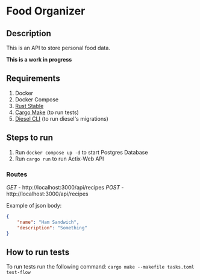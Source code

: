 # Food Organizer


## Description

This is an API to store personal food data.

**This is a work in progress**

## Requirements

1. Docker
2. Docker Compose
3. [Rust Stable](https://www.rust-lang.org/tools/install)
4. [Cargo Make](https://github.com/sagiegurari/cargo-make) (to run tests)
5. [Diesel CLI](https://github.com/diesel-rs/diesel/tree/master/diesel_cli) (to run diesel's migrations)

## Steps to run

1. Run `docker compose up -d` to start Postgres Database
2. Run `cargo run` to run Actix-Web API

### Routes

*GET* - http://localhost:3000/api/recipes
*POST* - http://localhost:3000/api/recipes

Example of json body:

```json
{
    "name": "Ham Sandwich",
    "description": "Something"
}
```

## How to run tests

To run tests run the following command: `cargo make --makefile tasks.toml test-flow`

